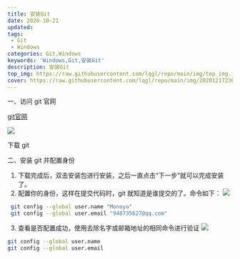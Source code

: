 ```yaml
---
title: 安装Git
date: 2020-10-21
updated:
tags:
 - Git
 - Windows
categories: Git,Windows
keywords: 'Windows,Git,安装Git'
description: 安装Git
top_img: https://raw.githubusercontent.com/lqgl/repo/main/img/top_img.jpg
cover: https://raw.githubusercontent.com/lqgl/repo/main/img/20201217230926.png
---
```

一、访问 git 官网

[git官网](https://git-scm.com/)

![](https://raw.githubusercontent.com/lqgl/repo/main/img/image-20201021194051425.png)

下载 git

二、安装 git 并配置身份

1. 下载完成后，双击安装包进行安装，之后一直点击“下一步”就可以完成安装了。
2.  配置你的身份，这样在提交代码时，git 就知道是谁提交的了。命令如下：
![](https://raw.githubusercontent.com/lqgl/repo/main/img/image-20201021195207295.png)
```bash
 git config --global user.name "Monoya"
 git config --global user.email "948735627@qq.com"
```
3. 查看是否配置成功，使用去除名字或邮箱地址的相同命令进行验证
![](https://raw.githubusercontent.com/lqgl/repo/main/img/image-20201021195312525.png)
```bash
git config --global user.name
git config --global user.email
```